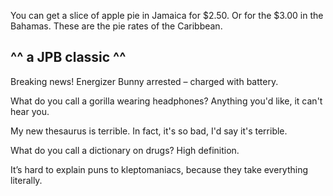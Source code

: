 You can get a slice of apple pie in Jamaica for $2.50.
Or for the $3.00 in the Bahamas.
These are the pie rates of the Caribbean.
## ^^ a JPB classic ^^ ##                           


Breaking news! Energizer Bunny arrested – charged with battery.


What do you call a gorilla wearing headphones? Anything you'd like, it can't hear you.


My new thesaurus is terrible. In fact, it's so bad, I'd say it's terrible.


What do you call a dictionary on drugs? High definition.


It’s hard to explain puns to kleptomaniacs, because they take everything literally.

